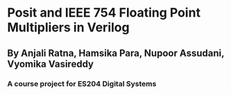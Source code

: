 # Posit and IEEE 754 Floating Point Multipliers in Verilog

## By  Anjali Ratna, Hamsika Para, Nupoor Assudani, Vyomika Vasireddy

### A course project for ES204 Digital Systems
